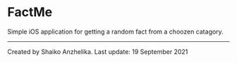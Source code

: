 # FactMe

Simple iOS application for getting a random fact from a choozen catagory.


______________________________

Created by Shaiko Anzhelika.
Last update: 19 September 2021

